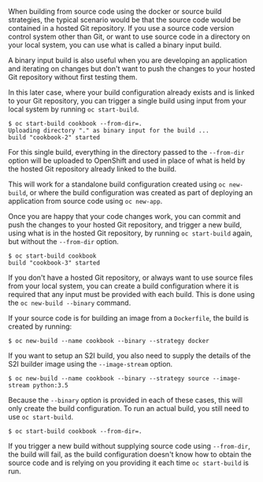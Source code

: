 When building from source code using the docker or source build strategies, the typical scenario would be that the source code would be contained in a hosted Git repository. If you use a source code version control system other than Git, or want to use source code in a directory on your local system, you can use what is called a binary input build.

A binary input build is also useful when you are developing an application and iterating on changes but don't want to push the changes to your hosted Git repository without first testing them.

In this later case, where your build configuration already exists and is linked to your Git repository, you can trigger a single build using input from your local system by running ``oc start-build``.

```
$ oc start-build cookbook --from-dir=.
Uploading directory "." as binary input for the build ...
build "cookbook-2" started
```

For this single build, everything in the directory passed to the ``--from-dir`` option will be uploaded to OpenShift and used in place of what is held by the hosted Git repository already linked to the build.

This will work for a standalone build configuration created using ``oc new-build``, or where the build configuration was created as part of deploying an application from source code using ``oc new-app``.

Once you are happy that your code changes work, you can commit and push the changes to your hosted Git repository, and trigger a new build, using what is in the hosted Git repository, by running ``oc start-build`` again, but without the ``--from-dir`` option.

```
$ oc start-build cookbook
build "cookbook-3" started
```

If you don't have a hosted Git repository, or always want to use source files from your local system, you can create a build configuration where it is required that any input must be provided with each build. This is done using the ``oc new-build --binary`` command.

If your source code is for building an image from a ``Dockerfile``, the build is created by running:

```
$ oc new-build --name cookbook --binary --strategy docker
```

If you want to setup an S2I build, you also need to supply the details of the S2I builder image using the ``--image-stream`` option.

```
$ oc new-build --name cookbook --binary --strategy source --image-stream python:3.5
```

Because the ``--binary`` option is provided in each of these cases, this will only create the build configuration. To run an actual build, you still need to use ``oc start-build``.

```
$ oc start-build cookbook --from-dir=.
```

If you trigger a new build without supplying source code using ``--from-dir``, the build will fail, as the build configuration doesn't know how to obtain the source code and is relying on you providing it each time ``oc start-build`` is run.

